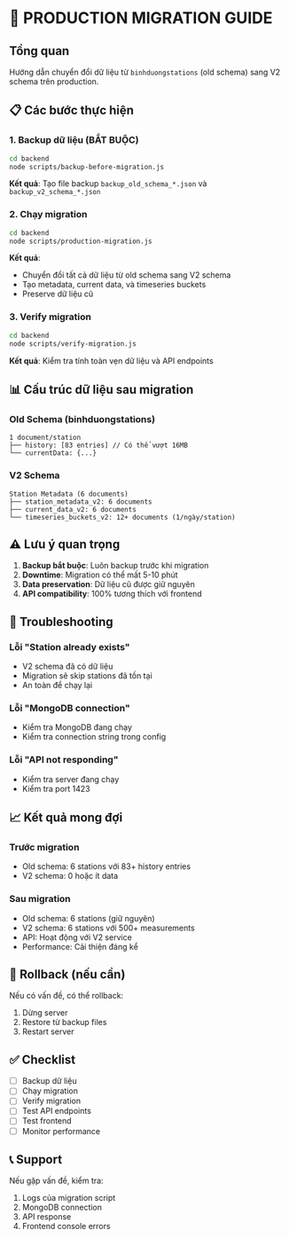 # 🚀 PRODUCTION MIGRATION GUIDE

## Tổng quan

Hướng dẫn chuyển đổi dữ liệu từ `binhduongstations` (old schema) sang V2 schema trên production.

## 📋 Các bước thực hiện

### 1. Backup dữ liệu (BẮT BUỘC)

```bash
cd backend
node scripts/backup-before-migration.js
```

**Kết quả**: Tạo file backup `backup_old_schema_*.json` và `backup_v2_schema_*.json`

### 2. Chạy migration

```bash
cd backend
node scripts/production-migration.js
```

**Kết quả**:

- Chuyển đổi tất cả dữ liệu từ old schema sang V2 schema
- Tạo metadata, current data, và timeseries buckets
- Preserve dữ liệu cũ

### 3. Verify migration

```bash
cd backend
node scripts/verify-migration.js
```

**Kết quả**: Kiểm tra tính toàn vẹn dữ liệu và API endpoints

## 📊 Cấu trúc dữ liệu sau migration

### Old Schema (binhduongstations)

```
1 document/station
├── history: [83 entries] // Có thể vượt 16MB
└── currentData: {...}
```

### V2 Schema

```
Station Metadata (6 documents)
├── station_metadata_v2: 6 documents
├── current_data_v2: 6 documents  
└── timeseries_buckets_v2: 12+ documents (1/ngày/station)
```

## ⚠️ Lưu ý quan trọng

1. **Backup bắt buộc**: Luôn backup trước khi migration
2. **Downtime**: Migration có thể mất 5-10 phút
3. **Data preservation**: Dữ liệu cũ được giữ nguyên
4. **API compatibility**: 100% tương thích với frontend

## 🔧 Troubleshooting

### Lỗi "Station already exists"

- V2 schema đã có dữ liệu
- Migration sẽ skip stations đã tồn tại
- An toàn để chạy lại

### Lỗi "MongoDB connection"

- Kiểm tra MongoDB đang chạy
- Kiểm tra connection string trong config

### Lỗi "API not responding"

- Kiểm tra server đang chạy
- Kiểm tra port 1423

## 📈 Kết quả mong đợi

### Trước migration

- Old schema: 6 stations với 83+ history entries
- V2 schema: 0 hoặc ít data

### Sau migration

- Old schema: 6 stations (giữ nguyên)
- V2 schema: 6 stations với 500+ measurements
- API: Hoạt động với V2 service
- Performance: Cải thiện đáng kể

## 🎯 Rollback (nếu cần)

Nếu có vấn đề, có thể rollback:

1. Dừng server
2. Restore từ backup files
3. Restart server

## ✅ Checklist

- [ ] Backup dữ liệu
- [ ] Chạy migration
- [ ] Verify migration
- [ ] Test API endpoints
- [ ] Test frontend
- [ ] Monitor performance

## 📞 Support

Nếu gặp vấn đề, kiểm tra:

1. Logs của migration script
2. MongoDB connection
3. API response
4. Frontend console errors
